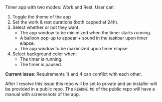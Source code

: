 Timer app with two modes: Work and Rest. User can:
1. Toggle the theme of the app
2. Set the work & rest durations (both capped at 24h).
3. Select whether or not they want:
   - The app window to be minimized when the timer starts running.
   - A balloon pop-up to appear + sound in the taskbar upon timer elapse.
   - The app window to be maximized upon timer elapse.
5. Select background color when:
   - The timer is running.
   - The timer is paused.

**Current issue**: Requirements 1) and 4 can conflict with each other.

After I resolve this issue this repo will be set to private and an installer will be provided in a public repo. The `README.MD` of the public repo will have a manual with screenshots of the app.
